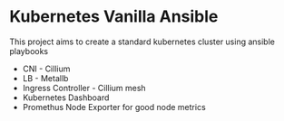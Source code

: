 # Kubernetes Vanilla Ansible
This project aims to create a standard kubernetes cluster using ansible playbooks

* CNI - Cillium
* LB - Metallb
* Ingress Controller - Cillium mesh
* Kubernetes Dashboard
* Promethus Node Exporter for good node metrics